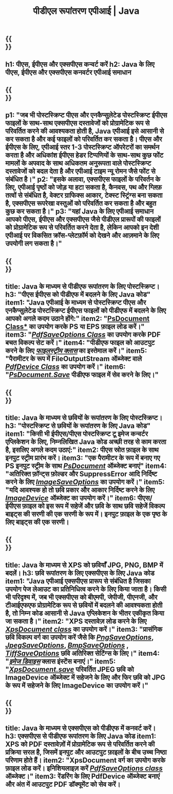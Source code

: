 ﻿---
translation: true
template: /_templates/_conversion-java.md
title: पीडीएल रूपांतरण एपीआई | Java
url: /java/conversion/
description: Aspose.Page PDL रूपांतरण कार्यक्षमता के साथ Java लाइब्रेरी का उपयोग करके PS, EPS, और XPS को PDF और छवियों में BMP, JPG, PNG और TIFF सहित कनवर्ट करें।
family: page
platformtag: net
feature: conversion
---

{{<section banner>}}
---
h1: पीएस, ईपीएस और एक्सपीएस कन्वर्ट करें
h2: Java के लिए पीएस, ईपीएस और एक्सपीएस कनवर्टर एपीआई समाधान
---

{{<section overview>}}
---
p1: "जब भी पोस्टस्क्रिप्ट पीएस और एनकैप्सुलेटेड पोस्टस्क्रिप्ट ईपीएस फाइलों के साथ-साथ एक्सपीएस दस्तावेजों को प्रोग्रामेटिक रूप से परिवर्तित करने की आवश्यकता होती है, Java एपीआई इसे आसानी से कर सकता है और कई फाइलों को परिवर्तित कर सकता है। पीएस और ईपीएस के लिए, एपीआई स्तर 1-3 पोस्टस्क्रिप्ट ऑपरेटरों का समर्थन करता है और अधिकांश ईपीएस हेडर टिप्पणियों के साथ-साथ कुछ फोंट मामलों के अपवाद के साथ अधिकतम अनुरूपता वाले पोस्टस्क्रिप्ट दस्तावेजों को बदल देता है और एपीआई टाइम न्यू रोमन जैसे फोंट से संबंधित है।"
p2: "इसके अलावा, एक्सपीएस फाइलों के परिवर्तन के लिए, एपीआई पृष्ठों को जोड़ या हटा सकता है, कैनवस, पथ और ग्लिफ़ तत्वों से संबंधित है, वेक्टर ग्राफिक्स आकार, टेक्स्ट स्ट्रिंग्स बना सकता है, एक्सपीएस रूपरेखा वस्तुओं को परिवर्तित कर सकता है और बहुत कुछ कर सकता है।"
p3: "यहां Java के लिए एपीआई समाधान आपको पीएस, ईपीएस और एक्सपीएस जैसे पीडीएल प्रारूपों की फाइलों को प्रोग्रामेटिक रूप से परिवर्तित करने देता है, लेकिन आपको इन देशी एपीआई पर विकसित क्रॉस-प्लेटफ़ॉर्म को देखने और आज़माने के लिए उपयोगी लग सकता है।"
---

{{<section feature1>}}
---
title: Java के माध्यम से पीडीएफ रूपांतरण के लिए पोस्टस्क्रिप्ट।
h3: "पीएस ईपीएस को पीडीएफ में बदलने के लिए Java कोड"
item1: "Java एपीआई के माध्यम से पोस्टस्क्रिप्ट पीएस और एनकैप्सुलेटेड पोस्टस्क्रिप्ट ईपीएस फाइलों को पीडीएफ में बदलने के लिए आपको अगले कदम उठाने होंगे:"
item2: "[PsDocument Class*](https://reference.aspose.com/page/java/com.aspose.eps/PsDocument) का उपयोग करके PS या EPS फ़ाइल लोड करें।"
item3: "[*PdfSaveOptions Class*](https://reference.aspose.com/page/java/com.aspose.eps.device/PdfSaveOptions) का उपयोग करके PDF बचत विकल्प सेट करें।"
item4: "पीडीएफ फाइल को आउटपुट करने के लिए [*फाइलस्ट्रीम क्लास*](https://docs.oracle.com/javase/7/docs/api/java/io/FileOutputStream.html) का इस्तेमाल करें।"
item5: "पैरामीटर के रूप में FileOutputStream ऑब्जेक्ट वाले [*PdfDevice Class*](https://reference.aspose.com/page/java/com.aspose.eps.device/PdfDevice) का उपयोग करें।"
item6: "[*PsDocument.Save*](https://reference.aspose.com/page/java/com.aspose.eps/PsDocument#save-com.aspose.page.Device-com.aspose.page.SaveOptions-परकॉलकरें।) पीडीएफ फाइल में सेव करने के लिए।"
---

{{<section feature2>}}
---
title: Java के माध्यम से छवियों के रूपांतरण के लिए पोस्टस्क्रिप्ट।
h3: "पोस्टस्क्रिप्ट से छवियों के रूपांतरण के लिए Java कोड"
item1: "किसी भी ईपीएस/पीएस पोस्टस्क्रिप्ट टू इमेज कन्वर्टर एप्लिकेशन के लिए, निम्नलिखित Java कोड अच्छी तरह से काम करता है, इसलिए अगले कदम उठाएं:"
item2: पीएस स्रोत फ़ाइल के साथ इनपुट स्ट्रीम प्रारंभ करें।
item3: "एक पैरामीटर के रूप में बनाए गए PS इनपुट स्ट्रीम के साथ [*PsDocument*](https://reference.aspose.com/page/java/com.aspose.eps/psdocument) ऑब्जेक्ट बनाएं"
item4: "अतिरिक्त फ़ॉन्ट्स फ़ोल्डर और SuppressError आदि निर्दिष्ट करने के लिए [*ImageSaveOptions*](https://reference.aspose.com/page/java/com.aspose.eps.device/imagesaveoptions) का उपयोग करें।"
item5: "यदि आवश्यक हो तो छवि प्रकार और आकार निर्दिष्ट करने के लिए [*ImageDevice*](https://reference.aspose.com/page/java/com.aspose.eps.device/imagedevice) ऑब्जेक्ट का उपयोग करें।"
item6: पीएस/ईपीएस फ़ाइल को इस रूप में सहेजें और छवि के साथ छवि सहेजें विकल्प बाइट्स की सरणी की एक सरणी के रूप में। इनपुट फ़ाइल के एक पृष्ठ के लिए बाइट्स की एक सरणी।
---


{{<section feature3>}}
---
title: Java के माध्यम से XPS को छवियाँ JPG, PNG, BMP में बदलें।
h3: छवि रूपांतरण के लिए एक्सपीएस के लिए Java कोड
item1: "Java एपीआई एक्सपीएस प्रारूप से संबंधित है जिसका उपयोग पेज लेआउट का प्रतिनिधित्व करने के लिए किया जाता है। किसी भी परिदृश्य में, जब भी एक्सपीएस को बीएमपी, जेपीजी, पीएनजी, और टीआईएफएफ प्रोग्रामेटिक रूप से छवियों में बदलने की आवश्यकता होती है, तो निम्न कोड आसानी से Java एप्लिकेशन के भीतर एकीकृत किया जा सकता है।"
item2: "XPS दस्तावेज़ लोड करने के लिए [*XpsDocument class*](https://reference.aspose.com/page/java/com.aspose.xps/XpsDocument) का उपयोग करें।"
item3: "प्रासंगिक छवि विकल्प वर्ग का उपयोग करें जैसे कि [*PngSaveOptions*](https://reference.aspose.com/page/java/com.aspose.xps.rendering/PngSaveOptions), [*JpegSaveOptions*](https://reference.aspose.com/page/java/com.aspose.xps.rendering/JpegSaveOptions), [*BmpSaveOptions*](https://reference.aspose.com/page/java/com.aspose.xps.rendering/BmpSaveOptions) , [*TiffSaveOptions*](https://reference.aspose.com/page/java/com.aspose.xps.rendering/TiffSaveOptions) छवि अतिरिक्त सेटिंग्स के लिए।"
item4: "[*इमेज डिवाइस*](https://reference.aspose.com/page/java/com.aspose.xps.rendering/ImageDevice) क्लास इंस्टेंस बनाएं।"
item5: "[*XpsDocument.save*](https://reference.aspose.com/page/java/com.aspose.xps/XpsDocument#save-com.aspose.page.Device-com.aspose.page.SaveOptions-परकॉलकरें।) परिवर्तित JPEG छवि को ImageDevice ऑब्जेक्ट में सहेजने के लिए और फिर छवि को JPG के रूप में सहेजने के लिए ImageDevice का उपयोग करें।"
---

{{<section feature4>}}
---
title: Java के माध्यम से एक्सपीएस को पीडीएफ में कनवर्ट करें।
h3: एक्सपीएस से पीडीएफ रूपांतरण के लिए Java कोड
item1: XPS को PDF दस्तावेज़ों में प्रोग्रामेटिक रूप से परिवर्तित करने की प्रक्रिया सरल है, जिसमें इनपुट और आउटपुट फ़ाइलों के बीच उच्च निष्ठा परिणाम होते हैं।
item2: "XpsDocument वर्ग का उपयोग करके फ़ाइल लोड करें। इनिशियलाइज़ करें [*PdfSaveOptions class*](https://reference.aspose.com/page/java/com.aspose.xps.rendering/PdfDevice) ऑब्जेक्ट।"
item3: रेंडरिंग के लिए PdfDevice ऑब्जेक्ट बनाएं और अंत में आउटपुट PDF डॉक्यूमेंट को सेव करें।
---


